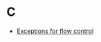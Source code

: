 # C #

- [Exceptions for flow control](https://enterprisecraftsmanship.com/posts/exceptions-for-flow-control/)

